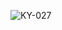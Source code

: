 ![KY-027](https://github.com/GgeraA/Links_AIOT/assets/142055522/189a98e5-d33a-481b-bbb6-34a9bb4d0395)
